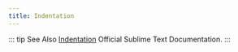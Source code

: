 ```yaml
---
title: Indentation
---
```


::: tip See Also
[Indentation](http://www.sublimetext.com/docs/3/indentation.html)
      Official Sublime Text Documentation.
:::